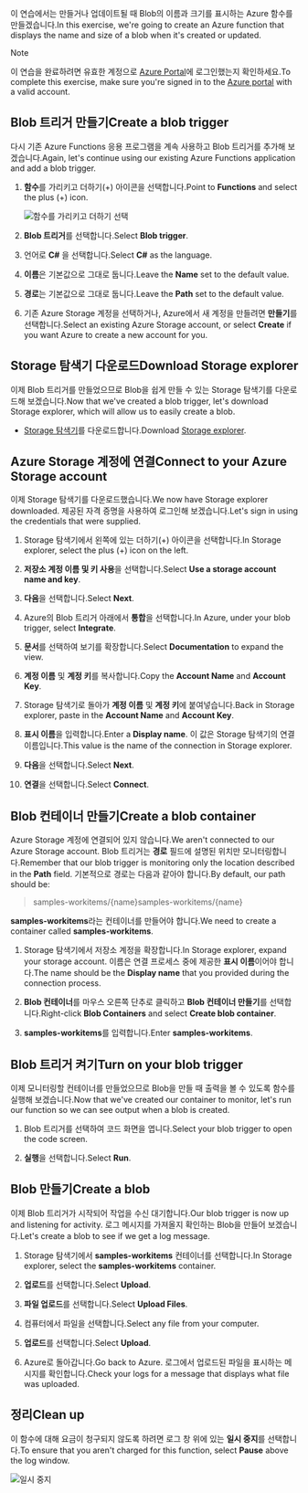 <span data-ttu-id="827c3-101">이 연습에서는 만들거나 업데이트될 때 Blob의 이름과 크기를 표시하는 Azure 함수를 만들겠습니다.</span><span class="sxs-lookup"><span data-stu-id="827c3-101">In this exercise, we're going to create an Azure function that displays the name and size of a blob when it's created or updated.</span></span> 

> [!NOTE]
> <span data-ttu-id="827c3-102">이 연습을 완료하려면 유효한 계정으로 [Azure Portal](https://portal.azure.com/)에 로그인했는지 확인하세요.</span><span class="sxs-lookup"><span data-stu-id="827c3-102">To complete this exercise, make sure you're signed in to the [Azure portal](https://portal.azure.com/) with a valid account.</span></span>

## <a name="create-a-blob-trigger"></a><span data-ttu-id="827c3-103">Blob 트리거 만들기</span><span class="sxs-lookup"><span data-stu-id="827c3-103">Create a blob trigger</span></span>

<span data-ttu-id="827c3-104">다시 기존 Azure Functions 응용 프로그램을 계속 사용하고 Blob 트리거를 추가해 보겠습니다.</span><span class="sxs-lookup"><span data-stu-id="827c3-104">Again, let's continue using our existing Azure Functions application and add a blob trigger.</span></span>

1. <span data-ttu-id="827c3-105">**함수**를 가리키고 더하기(+) 아이콘을 선택합니다.</span><span class="sxs-lookup"><span data-stu-id="827c3-105">Point to **Functions** and select the plus (+) icon.</span></span>

    ![함수를 가리키고 더하기 선택](../media-drafts/4-hover-function.png)

1. <span data-ttu-id="827c3-107">**Blob 트리거**를 선택합니다.</span><span class="sxs-lookup"><span data-stu-id="827c3-107">Select **Blob trigger**.</span></span>

1. <span data-ttu-id="827c3-108">언어로 **C#** 을 선택합니다.</span><span class="sxs-lookup"><span data-stu-id="827c3-108">Select **C#** as the language.</span></span> 

1. <span data-ttu-id="827c3-109">**이름**은 기본값으로 그대로 둡니다.</span><span class="sxs-lookup"><span data-stu-id="827c3-109">Leave the **Name** set to the default value.</span></span>

1. <span data-ttu-id="827c3-110">**경로**는 기본값으로 그대로 둡니다.</span><span class="sxs-lookup"><span data-stu-id="827c3-110">Leave the **Path** set to the default value.</span></span>

1. <span data-ttu-id="827c3-111">기존 Azure Storage 계정을 선택하거나, Azure에서 새 계정을 만들려면 **만들기**를 선택합니다.</span><span class="sxs-lookup"><span data-stu-id="827c3-111">Select an existing Azure Storage account, or select **Create** if you want Azure to create a new account for you.</span></span>

## <a name="download-storage-explorer"></a><span data-ttu-id="827c3-112">Storage 탐색기 다운로드</span><span class="sxs-lookup"><span data-stu-id="827c3-112">Download Storage explorer</span></span>

<span data-ttu-id="827c3-113">이제 Blob 트리거를 만들었으므로 Blob을 쉽게 만들 수 있는 Storage 탐색기를 다운로드해 보겠습니다.</span><span class="sxs-lookup"><span data-stu-id="827c3-113">Now that we've created a blob trigger, let's download Storage explorer, which will allow us to easily create a blob.</span></span>

- <span data-ttu-id="827c3-114">[Storage 탐색기](http://storageexplorer.com)를 다운로드합니다.</span><span class="sxs-lookup"><span data-stu-id="827c3-114">Download [Storage explorer](http://storageexplorer.com).</span></span>

## <a name="connect-to-your-azure-storage-account"></a><span data-ttu-id="827c3-115">Azure Storage 계정에 연결</span><span class="sxs-lookup"><span data-stu-id="827c3-115">Connect to your Azure Storage account</span></span>

<span data-ttu-id="827c3-116">이제 Storage 탐색기를 다운로드했습니다.</span><span class="sxs-lookup"><span data-stu-id="827c3-116">We now have Storage explorer downloaded.</span></span> <span data-ttu-id="827c3-117">제공된 자격 증명을 사용하여 로그인해 보겠습니다.</span><span class="sxs-lookup"><span data-stu-id="827c3-117">Let's sign in using the credentials that were supplied.</span></span>

1. <span data-ttu-id="827c3-118">Storage 탐색기에서 왼쪽에 있는 더하기(+) 아이콘을 선택합니다.</span><span class="sxs-lookup"><span data-stu-id="827c3-118">In Storage explorer, select the plus (+) icon on the left.</span></span>

1. <span data-ttu-id="827c3-119">**저장소 계정 이름 및 키 사용**을 선택합니다.</span><span class="sxs-lookup"><span data-stu-id="827c3-119">Select **Use a storage account name and key**.</span></span>

1. <span data-ttu-id="827c3-120">**다음**을 선택합니다.</span><span class="sxs-lookup"><span data-stu-id="827c3-120">Select **Next**.</span></span>

1. <span data-ttu-id="827c3-121">Azure의 Blob 트리거 아래에서 **통합**을 선택합니다.</span><span class="sxs-lookup"><span data-stu-id="827c3-121">In Azure, under your blob trigger, select **Integrate**.</span></span>

1. <span data-ttu-id="827c3-122">**문서**를 선택하여 보기를 확장합니다.</span><span class="sxs-lookup"><span data-stu-id="827c3-122">Select **Documentation** to expand the view.</span></span>

1. <span data-ttu-id="827c3-123">**계정 이름** 및 **계정 키**를 복사합니다.</span><span class="sxs-lookup"><span data-stu-id="827c3-123">Copy the **Account Name** and **Account Key**.</span></span>

1. <span data-ttu-id="827c3-124">Storage 탐색기로 돌아가 **계정 이름** 및 **계정 키**에 붙여넣습니다.</span><span class="sxs-lookup"><span data-stu-id="827c3-124">Back in Storage explorer, paste in the **Account Name** and **Account Key**.</span></span>

1. <span data-ttu-id="827c3-125">**표시 이름**을 입력합니다.</span><span class="sxs-lookup"><span data-stu-id="827c3-125">Enter a **Display name**.</span></span> <span data-ttu-id="827c3-126">이 값은 Storage 탐색기의 연결 이름입니다.</span><span class="sxs-lookup"><span data-stu-id="827c3-126">This value is the name of the connection in Storage explorer.</span></span>

1. <span data-ttu-id="827c3-127">**다음**을 선택합니다.</span><span class="sxs-lookup"><span data-stu-id="827c3-127">Select **Next**.</span></span>

1. <span data-ttu-id="827c3-128">**연결**을 선택합니다.</span><span class="sxs-lookup"><span data-stu-id="827c3-128">Select **Connect**.</span></span> 

## <a name="create-a-blob-container"></a><span data-ttu-id="827c3-129">Blob 컨테이너 만들기</span><span class="sxs-lookup"><span data-stu-id="827c3-129">Create a blob container</span></span>

<span data-ttu-id="827c3-130">Azure Storage 계정에 연결되어 있지 않습니다.</span><span class="sxs-lookup"><span data-stu-id="827c3-130">We aren't connected to our Azure Storage account.</span></span> <span data-ttu-id="827c3-131">Blob 트리거는 **경로** 필드에 설명된 위치만 모니터링합니다.</span><span class="sxs-lookup"><span data-stu-id="827c3-131">Remember that our blob trigger is monitoring only the location described in the **Path** field.</span></span> <span data-ttu-id="827c3-132">기본적으로 경로는 다음과 같아야 합니다.</span><span class="sxs-lookup"><span data-stu-id="827c3-132">By default, our path should be:</span></span>

> <span data-ttu-id="827c3-133">samples-workitems/{name}</span><span class="sxs-lookup"><span data-stu-id="827c3-133">samples-workitems/{name}</span></span>

<span data-ttu-id="827c3-134">**samples-workitems**라는 컨테이너를 만들어야 합니다.</span><span class="sxs-lookup"><span data-stu-id="827c3-134">We need to create a container called **samples-workitems**.</span></span>

1. <span data-ttu-id="827c3-135">Storage 탐색기에서 저장소 계정을 확장합니다.</span><span class="sxs-lookup"><span data-stu-id="827c3-135">In Storage explorer, expand your storage account.</span></span> <span data-ttu-id="827c3-136">이름은 연결 프로세스 중에 제공한 **표시 이름**이어야 합니다.</span><span class="sxs-lookup"><span data-stu-id="827c3-136">The name should be the **Display name** that you provided during the connection process.</span></span>

1. <span data-ttu-id="827c3-137">**Blob 컨테이너**를 마우스 오른쪽 단추로 클릭하고 **Blob 컨테이너 만들기**를 선택합니다.</span><span class="sxs-lookup"><span data-stu-id="827c3-137">Right-click **Blob Containers** and select **Create blob container**.</span></span>

1. <span data-ttu-id="827c3-138">**samples-workitems**를 입력합니다.</span><span class="sxs-lookup"><span data-stu-id="827c3-138">Enter **samples-workitems**.</span></span>

## <a name="turn-on-your-blob-trigger"></a><span data-ttu-id="827c3-139">Blob 트리거 켜기</span><span class="sxs-lookup"><span data-stu-id="827c3-139">Turn on your blob trigger</span></span>

<span data-ttu-id="827c3-140">이제 모니터링할 컨테이너를 만들었으므로 Blob을 만들 때 출력을 볼 수 있도록 함수를 실행해 보겠습니다.</span><span class="sxs-lookup"><span data-stu-id="827c3-140">Now that we've created our container to monitor, let's run our function so we can see output when a blob is created.</span></span>

1. <span data-ttu-id="827c3-141">Blob 트리거를 선택하여 코드 화면을 엽니다.</span><span class="sxs-lookup"><span data-stu-id="827c3-141">Select your blob trigger to open the code screen.</span></span>

1. <span data-ttu-id="827c3-142">**실행**을 선택합니다.</span><span class="sxs-lookup"><span data-stu-id="827c3-142">Select **Run**.</span></span>

## <a name="create-a-blob"></a><span data-ttu-id="827c3-143">Blob 만들기</span><span class="sxs-lookup"><span data-stu-id="827c3-143">Create a blob</span></span>

<span data-ttu-id="827c3-144">이제 Blob 트리거가 시작되어 작업을 수신 대기합니다.</span><span class="sxs-lookup"><span data-stu-id="827c3-144">Our blob trigger is now up and listening for activity.</span></span> <span data-ttu-id="827c3-145">로그 메시지를 가져올지 확인하는 Blob을 만들어 보겠습니다.</span><span class="sxs-lookup"><span data-stu-id="827c3-145">Let's create a blob to see if we get a log message.</span></span>

1. <span data-ttu-id="827c3-146">Storage 탐색기에서 **samples-workitems** 컨테이너를 선택합니다.</span><span class="sxs-lookup"><span data-stu-id="827c3-146">In Storage explorer, select the **samples-workitems** container.</span></span>

1. <span data-ttu-id="827c3-147">**업로드**를 선택합니다.</span><span class="sxs-lookup"><span data-stu-id="827c3-147">Select **Upload**.</span></span> 

1. <span data-ttu-id="827c3-148">**파일 업로드**를 선택합니다.</span><span class="sxs-lookup"><span data-stu-id="827c3-148">Select **Upload Files**.</span></span>

1. <span data-ttu-id="827c3-149">컴퓨터에서 파일을 선택합니다.</span><span class="sxs-lookup"><span data-stu-id="827c3-149">Select any file from your computer.</span></span>

1. <span data-ttu-id="827c3-150">**업로드**를 선택합니다.</span><span class="sxs-lookup"><span data-stu-id="827c3-150">Select **Upload**.</span></span>

1. <span data-ttu-id="827c3-151">Azure로 돌아갑니다.</span><span class="sxs-lookup"><span data-stu-id="827c3-151">Go back to Azure.</span></span> <span data-ttu-id="827c3-152">로그에서 업로드된 파일을 표시하는 메시지를 확인합니다.</span><span class="sxs-lookup"><span data-stu-id="827c3-152">Check your logs for a message that displays what file was uploaded.</span></span>

## <a name="clean-up"></a><span data-ttu-id="827c3-153">정리</span><span class="sxs-lookup"><span data-stu-id="827c3-153">Clean up</span></span>

<span data-ttu-id="827c3-154">이 함수에 대해 요금이 청구되지 않도록 하려면 로그 창 위에 있는 **일시 중지**를 선택합니다.</span><span class="sxs-lookup"><span data-stu-id="827c3-154">To ensure that you aren't charged for this function, select **Pause** above the log window.</span></span>

![일시 중지](../media-drafts/4-pause-timer.png)


